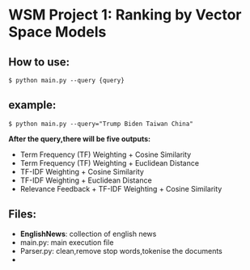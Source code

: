 # WSM Project 1: Ranking by Vector Space Models

## How to use:
    $ python main.py --query {query}
## example:
    $ python main.py --query="Trump Biden Taiwan China"

  **After the query,there will be five outputs:**
* Term Frequency (TF) Weighting + Cosine Similarity
* Term Frequency (TF) Weighting + Euclidean Distance
* TF-IDF Weighting + Cosine Similarity
* TF-IDF Weighting + Euclidean Distance
* Relevance Feedback + TF-IDF Weighting + Cosine Similarity

## Files:
* **EnglishNews**: 
    collection of english news
* main.py: 
    main execution file
* Parser.py: 
    clean,remove stop words,tokenise the documents
* 
